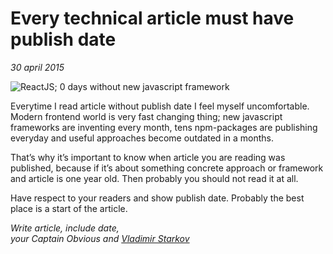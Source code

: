 # Every technical article must have publish date

_30 april 2015_

![ReactJS; 0 days without new javascript framework](http://pbs.twimg.com/media/CBigK8NWIAELu5g.jpg:large)

Everytime I read article without publish date I feel myself uncomfortable.
Modern frontend world is very fast changing thing; new javascript frameworks
are inventing every month, tens npm-packages are publishing everyday and useful
approaches become outdated in a months.

That’s why it’s important to know when article you are reading was published,
because if it’s about something concrete approach or framework and article is
one year old. Then probably you should not read it at all.

Have respect to your readers and show publish date. Probably the best place
is a start of the article.

_Write article, include date,  
your Captain Obvious and [Vladimir Starkov](http://iamstarkov.com/)_
